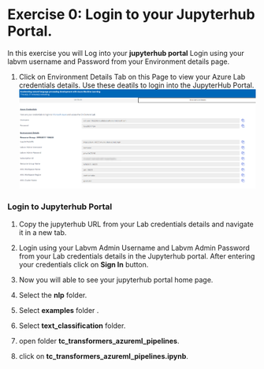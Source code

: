 # Exercise 0: Login to your Jupyterhub Portal.
In this exercise you will Log into your **jupyterhub portal** Login using your labvm username and Password from your Environment details page.
1. Click on Environment Details Tab on this Page to view your Azure Lab credentials details. Use these deatils to login into the JupyterHub Portal.<br/>
![](images/username.png)

### Login to Jupyterhub Portal

1. Copy the jupyterhub URL from your Lab credentials details and navigate it in a new tab.


1. Login using your Labvm Admin Username and Labvm Admin Password from your Lab credentials details in the Jupyterhub portal. After entering your credentials click on **Sign In** button. 

1. Now you will able to see your jupyterhub portal home page. 

1. Select the **nlp** folder.

1. Select **examples** folder .

1. Select **text_classification** folder.

1. open folder **tc_transformers_azureml_pipelines**.

1. click on **tc_transformers_azureml_pipelines.ipynb**.

